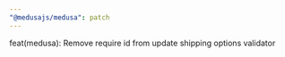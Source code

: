 ```yaml
---
"@medusajs/medusa": patch
---
```


feat(medusa): Remove require id from update shipping options validator
